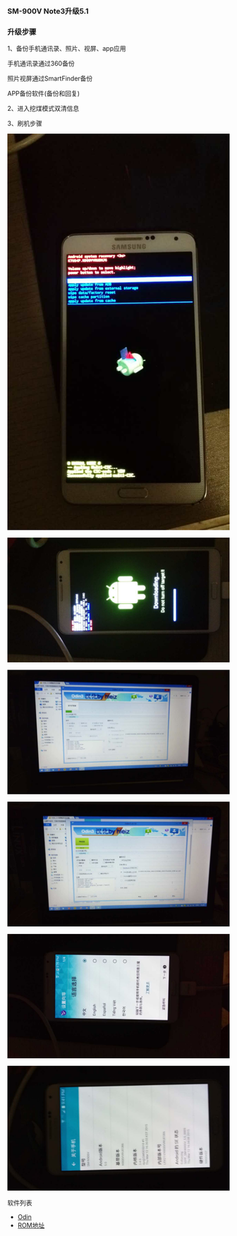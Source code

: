 ### SM-900V Note3升级5.1

### 升级步骤
1、备份手机通讯录、照片、视屏、app应用

手机通讯录通过360备份

照片视屏通过SmartFinder备份

APP备份软件(备份和回复)

2、进入挖煤模式双清信息

3、刷机步骤

![步骤一](../assets/android/android-sj-1.jpg)

![步骤二](../assets/android/android-sj-2.jpg)

![步骤三](../assets/android/android-sj-3.jpg)

![步骤四](../assets/android/android-sj-4.jpg)

![步骤五](../assets/android/android-sj-5.jpg)

![步骤六](../assets/android/android-sj-6.jpg)

软件列表

- [Odin](http://pan.baidu.com/s/1kUkvmXT)
- [ROM地址](http://pan.baidu.com/s/1numuaPb)
